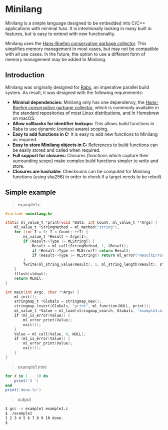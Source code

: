 # Minilang

Minilang is a simple language designed to be embedded into C/C++ applications with 
minimal fuss. It is intentionally lacking in many built in features, but is easy to extend 
with new functionality.

<aside class="warning">
    Minilang uses the <a href="https://github.com/ivmai/bdwgc">Hans-Boehm conservative
    garbage collector</a>. This simplifies memory management in most cases, but may not
    be compatible with all use cases. In the future, the option to use a different form
    of memory management may be added to Minilang. 
</aside>

## Introduction

Minilang was originally designed for [Rabs](https://github.com/wrapl/rabs), an imperative 
parallel build system. As result, it was designed with the following requirements:

* **Minimal dependencies:** Minilang only has one dependency, the [Hans-Boehm conservative
  garbage collector](https://github.com/ivmai/bdwgc), which is commonly available in 
  the standard repositories of most Linux distributions, and in Homebrew on macOS.
* **Allow callbacks for identifier lookups:** This allows build functions in Rabs to 
  use dynamic (context aware) scoping.
* **Easy to add functions in C:** It is easy to add new functions to Minilang as required.
* **Easy to store Minilang objects in C:** References to build functions can be easily 
  stored and called when required.
* **Full support for closures:** Closures (functions which capture their surrounding 
  scope) make complex build functions simpler to write and store.
* **Closures are hashable:** Checksums can be computed for Minilang functions (using 
  sha256) in order to check if a target needs to be rebuilt.

## Simple example

> example1.c

```c
#include <minilang.h>

static ml_value_t *print(void *Data, int Count, ml_value_t **Args) {
	ml_value_t *StringMethod = ml_method("string");
	for (int I = 0; I < Count; ++I) {
		ml_value_t *Result = Args[I];
		if (Result->Type != MLStringT) {
			Result = ml_call(StringMethod, 1, &Result);
			if (Result->Type == MLErrorT) return Result;
			if (Result->Type != MLStringT) return ml_error("ResultError", "string method did not return string");
		}
		fwrite(ml_string_value(Result), 1, ml_string_length(Result), stdout);
	}
	fflush(stdout);
	return MLNil;
}

int main(int Argc, char **Argv) {
	ml_init();
	stringmap_t *Globals = stringmap_new();
	stringmap_insert(Globals, "print", ml_function(NULL, print));
	ml_value_t *Value = ml_load(stringmap_search, Globals, "example1.mini");
	if (ml_is_error(Value)) {
		ml_error_print(Value);
		exit(1);
	}
	Value = ml_call(Value, 0, NULL);
	if (ml_is_error(Value)) {
		ml_error_print(Value);
		exit(1);
	}
}
```

> example1.mini

```lua
for X in 1 .. 10 do
	print('X ')
end
print('done.\n')
```

> output
```sh
$ gcc -o example1 example1.c
$ ./example1
1 2 3 4 5 6 7 8 9 10 done.
$
```